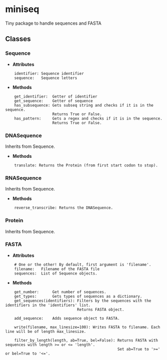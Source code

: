 # miniseq
Tiny package to handle sequences and FASTA


## Classes

### Sequence
* **Attributes**

```
    identifier: Sequence identifier
    sequence:   Sequence letters
```

* **Methods**

```
    get_identifier:  Getter of identifier
    get_sequence:    Getter of sequence
    has_subsequence: Gets subseq string and checks if it is in the sequence.
                     Returns True or False.
    has_pattern:     Gets a regex and checks if it is in the sequence.
                     Returns True or False.
```

### DNASequence
Inherits from Sequence.

* **Methods**

```
    translate: Returns the Protein (from first start codon to stop).
```

### RNASequence
Inherits from Sequence.

* **Methods**

```
    reverse_transcribe: Returns the DNASequence.
```

### Protein
Inherits from Sequence.

### FASTA

* **Attributes**

```
    # One or the other! By default, first argument is 'filename'.
    filename:   Filename of the FASTA file
    sequences:  List of Sequence objects.
```

* **Methods**

```
    get_number:      Get number of sequences.
    get_types:       Gets types of sequences as a dictionary.
    get_sequences(identifiers): Filters by the sequences with the identifiers in the 'identifiers' list.
                                Returns FASTA object.

    add_sequence:    Adds sequence object to FASTA.

    write(filename, max_linesize=100): Writes FASTA to filename. Each line will be of length max_linesize.

    filter_by_length(length, ab=True, bel=False): Returns FASTA with sequences with length >= or <= 'length'.
                                                  Set ab=True to '>=' or bel=True to '<='.
```
